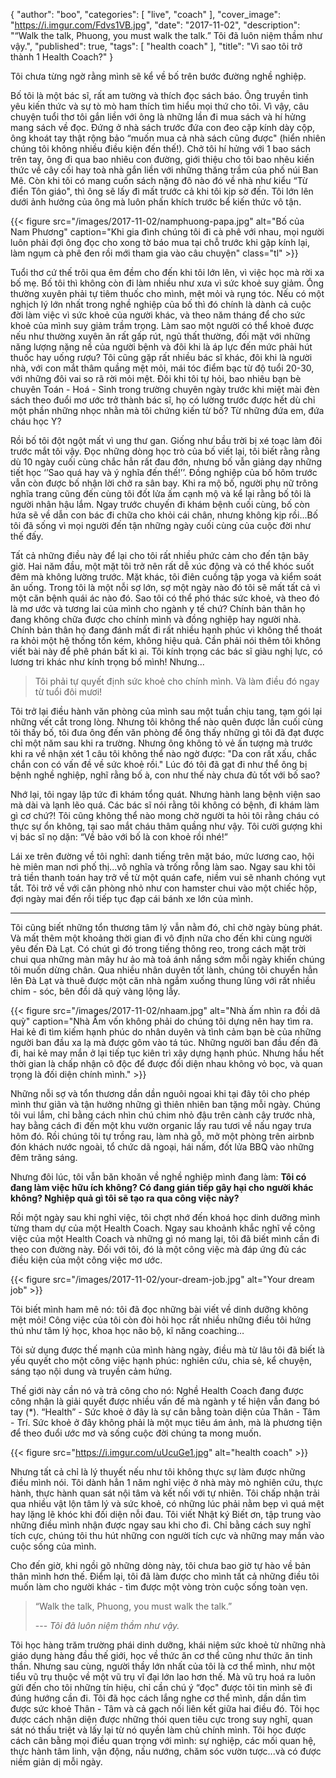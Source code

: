 {
   "author": "boo",
   "categories": [
      "live",
      "coach"
   ],
   "cover_image": "https://i.imgur.com/Fdvs1VB.jpg",
   "date": "2017-11-02",
   "description": "“Walk the talk, Phuong, you must walk the talk.” Tôi đã luôn niệm thầm như vậy.",
   "published": true,
   "tags": [
      "health coach"
   ],
   "title": "Vì sao tôi trở thành 1 Health Coach?"
}

Tôi chưa từng ngờ rằng mình sẽ kể về bố trên bước đường nghề nghiệp.

Bố tôi là một bác sĩ, rất am tường và thích đọc sách báo. Ông truyền tình yêu kiến thức và sự tò mò ham thích tìm hiểu mọi thứ cho tôi. Vì vậy, câu chuyện tuổi thơ tôi gắn liền với ông là những lần đi mua sách và hí hửng mang sách về đọc. Đứng ở nhà sách trước đứa con đeo cặp kính dày cộp, ông khoát tay thật rộng bảo “muốn mua cả nhà sách cũng được" (hiển nhiên chúng tôi không nhiều điều kiện đến thế!). Chở tôi hí hửng với 1 bao sách trên tay, ông đi qua bao nhiêu con đường, giới thiệu cho tôi bao nhêu kiến thức về cây cối hay toà nhà gắn liền với những thăng trầm của phố núi Ban Mê. Còn khi tôi có mang cuốn sách nặng đô nào đó về nhà như kiểu “Từ điển Tôn giáo", thì ông sẽ lấy đi mất trước cả khi tôi kịp sờ đến. Tôi lớn lên dưới ảnh hưởng của ông mà luôn phấn khích trước bể kiến thức vô tận.

{{< figure src="/images/2017-11-02/namphuong-papa.jpg" alt="Bố của Nam Phương" caption="Khi gia đình chúng tôi đi cà phê với nhau, mọi người luôn phải đợi ông đọc cho xong tờ báo mua tại chỗ trước khi gập kính lại, làm ngụm cà phê đen rồi mới tham gia vào câu chuyện" class="tl" >}}

Tuổi thơ cứ thế trôi qua êm đềm cho đến khi tôi lớn lên, vì việc học mà rời xa bố mẹ. Bố tôi thì không còn đi làm nhiều như xưa vì sức khoẻ suy giảm. Ông thường xuyên phải tự tiêm thuốc cho mình, mệt mỏi và rụng tóc. Nếu có một nghịch lý lớn nhất trong nghề nghiệp của bố thì đó chính là dành cả cuộc đời làm việc vì sức khoẻ của người khác, và theo năm tháng để cho sức khoẻ của mình suy giảm trầm trọng. Làm sao một người có thể khoẻ được nếu như thường xuyên ăn rất gấp rút, ngủ thất thường, đối mặt với những năng lượng nặng nề của người bệnh và đôi khi là áp lực đến mức phải hút thuốc hay uống rượu? Tôi cũng gặp rất nhiều bác sĩ khác, đôi khi là người nhà, với con mắt thâm quầng mệt mỏi, mái tóc điểm bạc từ độ tuổi 20-30, với những đôi vai so rã rời mỏi mệt. Đôi khi tôi tự hỏi, bao nhiêu bạn bè chuyên Toán - Hoá - Sinh trong trường chuyên ngày trước khi miệt mài đèn sách theo đuổi mơ ước trở thành bác sĩ, họ có lường trước được hết dù chỉ một phần những nhọc nhằn mà tôi chứng kiến từ bố? Từ những đứa em, đứa cháu học Y?

Rồi bố tôi đột ngột mất vì ung thư gan. Giống như bầu trời bị xé toạc làm đôi trước mắt tôi vậy. Đọc những dòng học trò của bố viết lại, tôi biết rằng rằng dù 10 ngày cuối cùng chắc hẳn rất đau đớn, nhưng bố vẫn giảng dạy những tiết học ‘’Sao quá hay và ý nghĩa đến thế!’’. Đồng nghiệp của bố hôm trước vẫn còn được bố nhận lời chở ra sân bay.  Khi ra mộ bố, người phụ nữ trông nghĩa trang cũng đến cùng tôi đốt lửa ấm cạnh mộ và kể lại rằng bố tôi là người nhân hậu lắm. Ngay trước chuyến đi khám bệnh cuối cùng, bố còn hứa sẽ về dẫn con bác đi chữa cho khỏi cái chân, nhưng không kịp rồi...Bố tôi đã sống vì mọi người đến tận những ngày cuối cùng của cuộc đời như thế đấy.

Tất cả những điều này để lại cho tôi rất nhiều phức cảm cho đến tận bây giờ. Hai năm đầu, một mặt tôi trở nên rất dễ xúc động và có thể khóc suốt đêm mà không lường trước. Mặt khác, tôi điên cuồng tập yoga và kiểm soát ăn uống. Trong tôi là một nỗi sợ lớn, sợ một ngày nào đó tôi sẽ mất tất cả vì một căn bệnh quái ác nào đó. Sao tôi có thể phó thác sức khoẻ, và theo đó là mơ ước và tương lai của mình cho ngành y tế chứ? Chính bản thân họ đang không chữa được cho chính mình và đồng nghiệp hay người nhà. Chính bản thân họ đang đánh mất đi rất nhiều hạnh phúc vì không thể thoát ra khỏi một hệ thống tốn kém, không hiệu quả. Cần phải nói thêm tôi không viết bài này để phê phán bất kì ai. Tôi kính trọng các bác sĩ giàu nghị lực, có lương tri khác như kính trọng bố mình! Nhưng...

> Tôi phải tự quyết định sức khoẻ cho chính mình. Và làm điều đó ngay từ tuổi đôi mươi!

Tôi trở lại điều hành văn phòng của mình sau một tuần chịu tang, tạm gói lại những vết cắt trong lòng. Nhưng tôi không thể nào quên được lần cuối cùng tôi thấy bố, tôi đưa ông đến văn phòng để ông thấy những gì tôi đã đạt được chỉ một năm sau khi ra trường. Nhưng ông không tỏ vẻ ấn tượng mà trước khi ra về nhận xét 1 câu tôi không thể nào ngờ được: "Da con rất xấu, chắc chắn con có vấn đề về sức khoẻ rồi." Lúc đó tôi đã gạt đi như thể ông bị bệnh nghề nghiệp, nghĩ rằng bố à, con như thế này chưa đủ tốt với bố sao?

Nhớ lại, tôi ngay lập tức đi khám tổng quát. Nhưng hành lang bệnh viện sao mà dài và lạnh lẽo quá. Các bác sĩ nói rằng tôi không có bệnh, đi khám làm gì cơ chứ?! Tôi cũng không thể nào mong chờ người ta hỏi tôi rằng cháu có thực sự ổn không, tại sao mắt cháu thâm quầng như vậy. Tôi cười gượng khi vị bác sĩ nọ dặn: “Về bảo với bố là con khoẻ rồi nhé!”


Lái xe trên đường về tôi nghĩ: danh tiếng trên mặt báo, mức lương cao, hội hè miên man nơi phố thị...vô nghĩa và trống rỗng làm sao. Ngay sau khi tôi trả tiền thanh toán hay trở về từ một quán cafe, niềm vui sẽ nhanh chóng vụt tắt. Tôi trở về với căn phòng nhỏ như con hamster chui vào một chiếc hộp, đợi ngày mai đến rồi tiếp tục đạp cái bánh xe lớn của mình.

---

Tôi cũng biết những tổn thương tâm lý vẫn nằm đó, chỉ chờ ngày bùng phát. Và mất thêm một khoảng thời gian đi vô định nữa cho đến khi cùng người yêu đến Đà Lạt. Có chút gì đó trong tiếng thông reo, trong cách mặt trời chui qua những màn mây hư ảo mà toả ánh nắng sớm mỗi ngày khiến chúng tôi muốn dừng chân. Qua nhiều nhân duyên tốt lành, chúng tôi chuyển hẳn lên Đà Lạt và thuê được một căn nhà ngắm xuống thung lũng với rất nhiều chim - sóc, bên đồi dã quỳ vàng lộng lẫy.

{{< figure src="/images/2017-11-02/nhaam.jpg" alt="Nhà ấm nhìn ra đồi dã quỳ" caption="Nhà Ấm vốn không phải do chúng tôi dựng nên hay tìm ra. Hai kẻ đi tìm kiếm hạnh phúc do nhân duyên và tình cảm bạn bè của những người ban đầu xa lạ mà được gôm vào tá túc. Những người ban đầu đến đã đi, hai kẻ may mắn ở lại tiếp tục kiên trì xây dựng hạnh phúc. Nhưng hầu hết thời gian là chấp nhận cô độc để được đối diện nhau không vỏ bọc, và quan trọng là đối diện chính mình." >}}

Những nỗi sợ và tổn thương dần dần nguôi ngoai khi tại đây tôi cho phép mình thư giãn và tận hưởng những gì thiên nhiên ban tặng mỗi ngày. Chúng tôi vui lắm, chỉ bằng cách nhìn chú chim nhỏ đậu trên cành cây trước nhà, hay bằng cách đi đến một khu vườn organic lấy rau tươi về nấu ngay trưa hôm đó. Rồi chúng tôi tự trồng rau, làm nhà gỗ, mở một phòng trên airbnb đón khách nước ngoài, tổ chức dã ngoại, hái nấm, đốt lửa BBQ vào những đêm trăng sáng.

Nhưng đôi lúc, tôi vẫn băn khoăn về nghề nghiệp mình đang làm: __Tôi có đang làm việc hữu ích không? Có đang gián tiếp gây hại cho người khác không? Nghiệp quả gì tôi sẽ tạo ra qua công việc này?__

Rồi một ngày sau khi nghỉ việc, tôi chợt nhớ đến khoá học dinh dưỡng mình từng tham dự của một Health Coach. Ngay sau khoảnh khắc nghĩ về công việc của một Health Coach và những gì nó mang lại, tôi đã biết mình cần đi theo con đường này.  Đối với tôi, đó là một công việc mà đáp ứng đủ các điều kiện của một công việc mơ ước.

{{< figure src="/images/2017-11-02/your-dream-job.jpg" alt="Your dream job" >}}

Tôi biết mình ham mê nó: tôi đã đọc những bài viết về dinh dưỡng không mệt mỏi! Công việc của tôi còn đòi hỏi học rất nhiều những điều tôi hứng thú như tâm lý học, khoa học não bộ, kĩ năng coaching…

Tôi sử dụng được thế mạnh của mình hàng ngày, điều mà từ lâu tôi đã biết là yếu quyết cho một công việc hạnh phúc: nghiên cứu, chia sẻ, kể chuyện, sáng tạo nội dung và truyền cảm hứng.

Thế giới này cần nó và trả công cho nó: Nghề Health Coach đang được công nhận là giải quyết được nhiều vấn đề mà ngành y tế hiện vẫn đang bó tay (\*). “Health” - Sức khoẻ ở đây là sự cân bằng toàn diện của Thân - Tâm - Trí. Sức khoẻ ở đây không phải là một mục tiêu ám ảnh, mà là phương tiện để theo đuổi ước mơ và sống cuộc đời chúng ta mong muốn.


{{< figure src="https://i.imgur.com/uUcuGe1.jpg" alt="health coach" >}}

Nhưng tất cả chỉ là lý thuyết nếu như tôi không thực sự làm được những điều mình nói. Tôi dành hẳn 1 năm nghỉ việc ở nhà mày mò nghiên cứu, thực hành, thực hành quan sát nội tâm và kết nối với tự nhiên. Tôi chấp nhận trải qua nhiều vật lộn tâm lý và sức khoẻ, có những lúc phải nằm bẹp vì quá mệt hay lặng lẽ khóc khi đối diện nỗi đau. Tôi viết Nhật ký Biết ơn, tập trung vào những điều mình nhận được ngay sau khi cho đi. Chỉ bằng cách suy nghĩ tích cực, chúng tôi thu hút những con người tích cực và những may mắn vào cuộc sống của mình.

Cho đến giờ, khi ngồi gõ những dòng này, tôi chưa bao giờ tự hào về bản thân mình hơn thế. Điểm lại, tôi đã làm được cho mình tất cả những điều tôi muốn làm cho người khác - tìm được một vòng tròn cuộc sống toàn vẹn.


> “Walk the talk, Phuong, you must walk the talk.”
>
> --- <cite>Tôi đã luôn niệm thầm như vậy.</cite>

Tôi học hàng trăm trường phái dinh dưỡng, khái niệm sức khoẻ từ những nhà giáo dụng hàng đầu thế giới, học về thức ăn cơ thể cũng như thức ăn tinh thần. Nhưng sau cùng, người thầy lớn nhất của tôi là cơ thể mình, như một tiểu vũ trụ thuộc về một vũ trụ vĩ đại lớn lao hơn thế. Mà vũ trụ hoá ra luôn gửi đến cho tôi những tín hiệu, chỉ cần chú ý “đọc" được tôi tin mình sẽ đi đúng hướng cần đi. Tôi đã học cách lắng nghe cơ thể mình, dần dần tìm được sức khoẻ Thân - Tâm và cả gạch nối liên kết giữa hai điều đó. Tôi học được cách nhận diện được những thói quen tiêu cực trong suy nghĩ, quan sát nó thấu triệt và lấy lại từ nó quyền làm chủ chính mình. Tôi học được cách cân bằng mọi điều quan trọng với mình: sự nghiệp, các mối quan hệ, thực hành tâm linh, vận động, nấu nướng, chăm sóc vườn tược...và có được niềm giản dị mỗi ngày.
